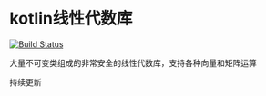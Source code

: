# kotlin线性代数库

[![Build Status](https://www.travis-ci.org/MechDancer/linearalgebra.svg?branch=master)](https://www.travis-ci.org/MechDancer/linearalgebra)

大量不可变类组成的非常安全的线性代数库，支持各种向量和矩阵运算

持续更新
